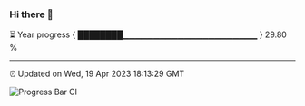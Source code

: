 ### Hi there 👋

⏳ Year progress { ████████▁▁▁▁▁▁▁▁▁▁▁▁▁▁▁▁▁▁▁▁▁▁ } 29.80 %

---

⏰ Updated on Wed, 19 Apr 2023 18:13:29 GMT

![Progress Bar CI](https://github.com/liununu/liununu/workflows/Progress%20Bar%20CI/badge.svg)
